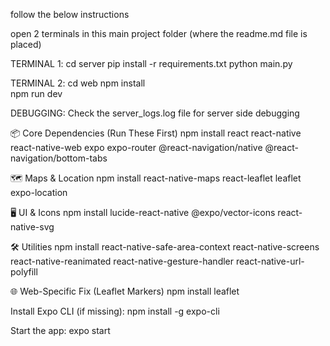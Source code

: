 follow the below instructions

open 2 terminals in this main project folder (where the readme.md file is placed)

TERMINAL 1:
    cd server
    pip install -r requirements.txt
    python main.py

TERMINAL 2:
    cd web
    npm install         
    npm run dev


DEBUGGING:
    Check the server_logs.log file for server side debugging




📦 Core Dependencies (Run These First)
npm install react react-native react-native-web expo expo-router @react-navigation/native @react-navigation/bottom-tabs

🗺️ Maps & Location
npm install react-native-maps react-leaflet leaflet expo-location

🖥️ UI & Icons
npm install lucide-react-native @expo/vector-icons react-native-svg

🛠️ Utilities
npm install react-native-safe-area-context react-native-screens react-native-reanimated react-native-gesture-handler react-native-url-polyfill

🌐 Web-Specific Fix (Leaflet Markers)
npm install leaflet

Install Expo CLI (if missing):
npm install -g expo-cli

Start the app:
expo start

